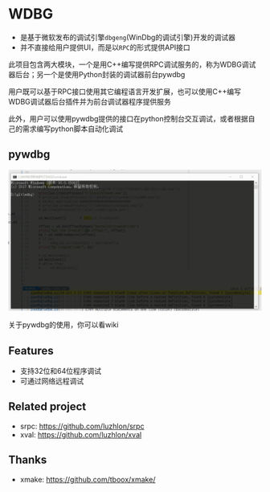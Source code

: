 
# WDBG

* 是基于微软发布的调试引擎`dbgeng`(WinDbg的调试引擎)开发的调试器
* 并不直接给用户提供UI，而是以`RPC`的形式提供API接口

此项目包含两大模块，一个是用C++编写提供RPC调试服务的，称为WDBG调试器后台；另一个是使用Python封装的调试器前台pywdbg

用户既可以基于RPC接口使用其它编程语言开发扩展，也可以使用C++编写WDBG调试器后台插件并为前台调试器程序提供服务

此外，用户可以使用pywdbg提供的接口在python控制台交互调试，或者根据自己的需求编写python脚本自动化调试

## pywdbg

![](./demo.gif)

关于pywdbg的使用，你可以看wiki

## Features

* 支持32位和64位程序调试
* 可通过网络远程调试

## Related project

* srpc: https://github.com/luzhlon/srpc
* xval: https://github.com/luzhlon/xval

## Thanks

* xmake: https://github.com/tboox/xmake/

